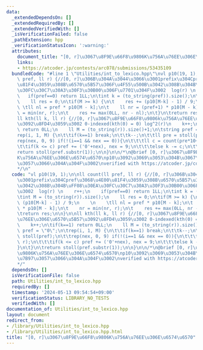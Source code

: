 ```yaml
---
data:
  _extendedDependsOn: []
  _extendedRequiredBy: []
  _extendedVerifiedWith: []
  _isVerificationFailed: false
  _pathExtension: hpp
  _verificationStatusIcon: ':warning:'
  attributes:
    document_title: "[0, r]\u3067\u8F9E\u66F8\u9806K\u756A\u76EE\u306E\u6574\u6570"
    links:
    - https://atcoder.jp/contests/arc078/submissions/53435109
  bundledCode: "#line 1 \"Utilities/int_to_lexico.hpp\"\nvl p10(19, 1);\n\nll count(ll\
    \ pref, ll r) {//[0, r]\u306B\u304A\u3044\u3066\u3001prefix\u304Cpref\u3068\u4E00\
    \u81F4\u3059\u308B\u6570\u5B57\u306F\u4F55\u500B\u3042\u308B\u304B\uFF08\u30EA\
    \u30FC\u30C7\u30A3\u30F3\u30B00\u306F\u7701\u304F\u3002  log(r) \n    r++;\n \
    \   if(pref==0) return 1LL;\n\tint k = (to_string(pref)).size();\n\tint M = (to_string(r)).size();\n\
    \    ll res = 0;\n\tif(M >= k) {\n\t    res += (p10[M-k] - 1) / 9;\n    \n   \
    \ \tll nl = pref * p10[M - k];\n\t    ll nr = (pref+1) * p10[M - k];\n\t    nr\
    \ = min(nr, r);\n\t    res += max(0LL, nr - nl);\n\t}\n\treturn res;\n\n}\n\n\
    ll kth(ll k, ll r) {//[0, r]\u3067\u8F9E\u66F8\u9806k\u756A\u76EE\u306E\u6570\u5B57\
    \u3092\u8FD4\u3059\u3002 0-indexed(kth(0) = 0) log^2(r)\n    k++;\n\tif(k==1)\
    \ return 0LL;\n    ll M = (to_string(r)).size()+1;\n\tstring pref = \"0\";\n\t\
    rep(i, 1, M) {\n\t\tif(k==1) break;\n\t\tk--;\n\t\tll pre = stoll(pref);\n\t\t\
    rep(nex, 0, 9) if(!(i==1 && nex == 0)){\n\t\t\tll c = count(pre*10+nex, r);\n\t\
    \t\tif(k <= c) pref += ('0'+nex), nex = 9;\n\t\t\telse k -= c;\n\t\t}\n\t}\n\t\
    return stoll(pref.substr(1));\n\n}\n\n/*\n@brief [0, r]\u3067\u8F9E\u66F8\u9806\
    K\u756A\u76EE\u306E\u6574\u6570\np10\u3092\u3069\u3053\u304B\u3067\u8A08\u7B97\
    \u3057\u3066\u304A\u304F\u3002\nverified with https://atcoder.jp/contests/arc078/submissions/53435109\n\
    */\n"
  code: "vl p10(19, 1);\n\nll count(ll pref, ll r) {//[0, r]\u306B\u304A\u3044\u3066\
    \u3001prefix\u304Cpref\u3068\u4E00\u81F4\u3059\u308B\u6570\u5B57\u306F\u4F55\u500B\
    \u3042\u308B\u304B\uFF08\u30EA\u30FC\u30C7\u30A3\u30F3\u30B00\u306F\u7701\u304F\
    \u3002  log(r) \n    r++;\n    if(pref==0) return 1LL;\n\tint k = (to_string(pref)).size();\n\
    \tint M = (to_string(r)).size();\n    ll res = 0;\n\tif(M >= k) {\n\t    res +=\
    \ (p10[M-k] - 1) / 9;\n    \n    \tll nl = pref * p10[M - k];\n\t    ll nr = (pref+1)\
    \ * p10[M - k];\n\t    nr = min(nr, r);\n\t    res += max(0LL, nr - nl);\n\t}\n\
    \treturn res;\n\n}\n\nll kth(ll k, ll r) {//[0, r]\u3067\u8F9E\u66F8\u9806k\u756A\
    \u76EE\u306E\u6570\u5B57\u3092\u8FD4\u3059\u3002 0-indexed(kth(0) = 0) log^2(r)\n\
    \    k++;\n\tif(k==1) return 0LL;\n    ll M = (to_string(r)).size()+1;\n\tstring\
    \ pref = \"0\";\n\trep(i, 1, M) {\n\t\tif(k==1) break;\n\t\tk--;\n\t\tll pre =\
    \ stoll(pref);\n\t\trep(nex, 0, 9) if(!(i==1 && nex == 0)){\n\t\t\tll c = count(pre*10+nex,\
    \ r);\n\t\t\tif(k <= c) pref += ('0'+nex), nex = 9;\n\t\t\telse k -= c;\n\t\t\
    }\n\t}\n\treturn stoll(pref.substr(1));\n\n}\n\n/*\n@brief [0, r]\u3067\u8F9E\u66F8\
    \u9806K\u756A\u76EE\u306E\u6574\u6570\np10\u3092\u3069\u3053\u304B\u3067\u8A08\
    \u7B97\u3057\u3066\u304A\u304F\u3002\nverified with https://atcoder.jp/contests/arc078/submissions/53435109\n\
    */"
  dependsOn: []
  isVerificationFile: false
  path: Utilities/int_to_lexico.hpp
  requiredBy: []
  timestamp: '2024-05-13 09:54:54+09:00'
  verificationStatus: LIBRARY_NO_TESTS
  verifiedWith: []
documentation_of: Utilities/int_to_lexico.hpp
layout: document
redirect_from:
- /library/Utilities/int_to_lexico.hpp
- /library/Utilities/int_to_lexico.hpp.html
title: "[0, r]\u3067\u8F9E\u66F8\u9806K\u756A\u76EE\u306E\u6574\u6570"
---
```


